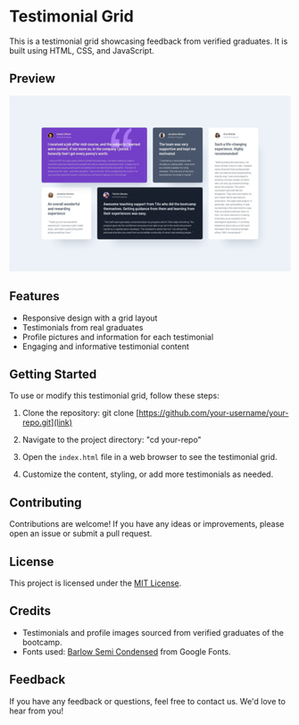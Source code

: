 # Testimonial Grid

This is a testimonial grid showcasing feedback from verified graduates. It is built using HTML, CSS, and JavaScript.

## Preview

![Testimonial Grid Preview](./images/desktop-design.jpg)

## Features

- Responsive design with a grid layout
- Testimonials from real graduates
- Profile pictures and information for each testimonial
- Engaging and informative testimonial content

## Getting Started

To use or modify this testimonial grid, follow these steps:

1. Clone the repository:
git clone [https://github.com/your-username/your-repo.git](link)


2. Navigate to the project directory:
"cd your-repo"


3. Open the `index.html` file in a web browser to see the testimonial grid.

4. Customize the content, styling, or add more testimonials as needed.

## Contributing

Contributions are welcome! If you have any ideas or improvements, please open an issue or submit a pull request.

## License

This project is licensed under the [MIT License](LICENSE).

## Credits

- Testimonials and profile images sourced from verified graduates of the bootcamp.
- Fonts used: [Barlow Semi Condensed](https://fonts.google.com/specimen/Barlow+Semi+Condensed) from Google Fonts.

## Feedback

If you have any feedback or questions, feel free to contact us. We'd love to hear from you!


